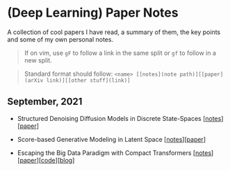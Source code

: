# (Deep Learning) Paper Notes

A collection of cool papers I have read, a summary of them, the key points and
some of my own personal notes.

> If on vim, use `gF` to follow a link in the same split or `gf` to follow in a
> new split.

> Standard format should follow: `<name> [[notes](note path)][[paper](arXiv link)][[other stuff](link)]`

## September, 2021

- Structured Denoising Diffusion Models in Discrete State-Spaces
  [[notes](notes/structured-ddm-in-discrete-space.md)][[paper](https://arxiv.org/abs/2107.03006)]

- Score-based Generative Modeling in Latent Space
  [[notes](notes/score-based-in-latent-space.md)][[paper](https://arxiv.org/abs/2106.05931)]

- Escaping the Big Data Paradigm with Compact Transformers
  [[notes](notes/compact-transformer.md)][[paper](https://arxiv.org/abs/2104.05704)][[code](https://github.com/SHI-Labs/Compact-Transformers)][[blog](https://medium.com/pytorch/training-compact-transformers-from-scratch-in-30-minutes-with-pytorch-ff5c21668ed5)]
